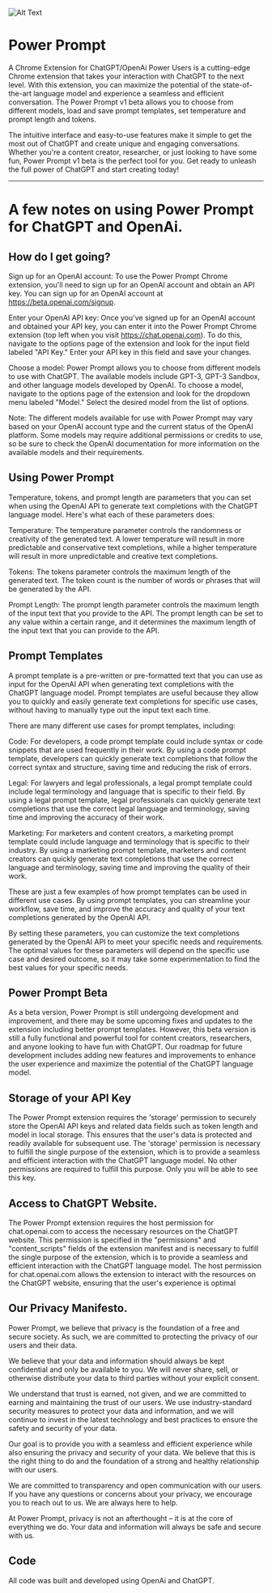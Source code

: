 ![Alt Text](https://s3.amazonaws.com/appforest_uf/d100/f1676328585060x229988196467270980/256.png)


# Power Prompt
A Chrome Extension for ChatGPT/OpenAi Power Users is a cutting-edge Chrome extension that takes your interaction with ChatGPT to the next level. With this extension, you can maximize the potential of the state-of-the-art language model and experience a seamless and efficient conversation. The Power Prompt v1 beta allows you to choose from different models, load and save prompt templates, set temperature and prompt length and tokens. 

The intuitive interface and easy-to-use features make it simple to get the most out of ChatGPT and create unique and engaging conversations. Whether you're a content creator, researcher, or just looking to have some fun, Power Prompt v1 beta is the perfect tool for you. Get ready to unleash the full power of ChatGPT and start creating today!

----
# A few notes on using Power Prompt for ChatGPT and OpenAi.

## How do I get going?
Sign up for an OpenAI account: To use the Power Prompt Chrome extension, you'll need to sign up for an OpenAI account and obtain an API key. You can sign up for an OpenAI account at https://beta.openai.com/signup.

Enter your OpenAI API key: Once you've signed up for an OpenAI account and obtained your API key, you can enter it into the Power Prompt Chrome extension (top left when you visit https://chat.openai.com). To do this, navigate to the options page of the extension and look for the input field labeled "API Key." Enter your API key in this field and save your changes.

Choose a model: Power Prompt allows you to choose from different models to use with ChatGPT. The available models include GPT-3, GPT-3 Sandbox, and other language models developed by OpenAI. To choose a model, navigate to the options page of the extension and look for the dropdown menu labeled "Model." Select the desired model from the list of options.

Note: The different models available for use with Power Prompt may vary based on your OpenAI account type and the current status of the OpenAI platform. Some models may require additional permissions or credits to use, so be sure to check the OpenAI documentation for more information on the available models and their requirements.

## Using Power Prompt
Temperature, tokens, and prompt length are parameters that you can set when using the OpenAI API to generate text completions with the ChatGPT language model. Here's what each of these parameters does:

Temperature: The temperature parameter controls the randomness or creativity of the generated text. A lower temperature will result in more predictable and conservative text completions, while a higher temperature will result in more unpredictable and creative text completions.

Tokens: The tokens parameter controls the maximum length of the generated text. The token count is the number of words or phrases that will be generated by the API.

Prompt Length: The prompt length parameter controls the maximum length of the input text that you provide to the API. The prompt length can be set to any value within a certain range, and it determines the maximum length of the input text that you can provide to the API.

## Prompt Templates
A prompt template is a pre-written or pre-formatted text that you can use as input for the OpenAI API when generating text completions with the ChatGPT language model. Prompt templates are useful because they allow you to quickly and easily generate text completions for specific use cases, without having to manually type out the input text each time.

There are many different use cases for prompt templates, including:

Code: For developers, a code prompt template could include syntax or code snippets that are used frequently in their work. By using a code prompt template, developers can quickly generate text completions that follow the correct syntax and structure, saving time and reducing the risk of errors.

Legal: For lawyers and legal professionals, a legal prompt template could include legal terminology and language that is specific to their field. By using a legal prompt template, legal professionals can quickly generate text completions that use the correct legal language and terminology, saving time and improving the accuracy of their work.

Marketing: For marketers and content creators, a marketing prompt template could include language and terminology that is specific to their industry. By using a marketing prompt template, marketers and content creators can quickly generate text completions that use the correct language and terminology, saving time and improving the quality of their work.

These are just a few examples of how prompt templates can be used in different use cases. By using prompt templates, you can streamline your workflow, save time, and improve the accuracy and quality of your text completions generated by the OpenAI API.

By setting these parameters, you can customize the text completions generated by the OpenAI API to meet your specific needs and requirements. The optimal values for these parameters will depend on the specific use case and desired outcome, so it may take some experimentation to find the best values for your specific needs.

## Power Prompt Beta
As a beta version, Power Prompt is still undergoing development and improvement, and there may be some upcoming fixes and updates to the extension including better prompt templates. However, this beta version is still a fully functional and powerful tool for content creators, researchers, and anyone looking to have fun with ChatGPT. Our roadmap for future development includes adding new features and improvements to enhance the user experience and maximize the potential of the ChatGPT language model.

## Storage of your API Key
The Power Prompt extension requires the 'storage' permission to securely store the OpenAI API keys and related data fields such as token length and model in local storage. This ensures that the user's data is protected and readily available for subsequent use. The 'storage' permission is necessary to fulfill the single purpose of the extension, which is to provide a seamless and efficient interaction with the ChatGPT language model. No other permissions are required to fulfill this purpose. Only you will be able to see this key.

## Access to ChatGPT Website. 
The Power Prompt extension requires the host permission for chat.openai.com to access the necessary resources on the ChatGPT website. This permission is specified in the "permissions" and "content_scripts" fields of the extension manifest and is necessary to fulfill the single purpose of the extension, which is to provide a seamless and efficient interaction with the ChatGPT language model. The host permission for chat.openai.com allows the extension to interact with the resources on the ChatGPT website, ensuring that the user's experience is optimal

## Our Privacy Manifesto. 
Power Prompt, we believe that privacy is the foundation of a free and secure society. As such, we are committed to protecting the privacy of our users and their data.

We believe that your data and information should always be kept confidential and only be available to you. We will never share, sell, or otherwise distribute your data to third parties without your explicit consent.

We understand that trust is earned, not given, and we are committed to earning and maintaining the trust of our users. We use industry-standard security measures to protect your data and information, and we will continue to invest in the latest technology and best practices to ensure the safety and security of your data.

Our goal is to provide you with a seamless and efficient experience while also ensuring the privacy and security of your data. We believe that this is the right thing to do and the foundation of a strong and healthy relationship with our users.

We are committed to transparency and open communication with our users. If you have any questions or concerns about your privacy, we encourage you to reach out to us. We are always here to help.

At Power Prompt, privacy is not an afterthought – it is at the core of everything we do. Your data and information will always be safe and secure with us.

## Code
All code was built and developed using OpenAi and ChatGPT. 
